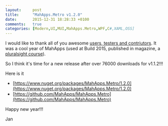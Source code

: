 ```yaml
---
layout:     post
title:      "MahApps.Metro v1.2.0"
date:       2015-12-31 18:28:33 +0100
comments:   true
categories: [Modern,UI,MUI,MahApps.Metro,WPF,C#,XAML,OSS]
---
```


I would like to thank all of you awesome [users, testers and contriutors](https://github.com/MahApps/MahApps.Metro/graphs/contributors). It was a cool year of MahApps (used at Build 2015, published in magazine, a [pluralsight course](https://www.pluralsight.com/courses/mahappsdotmetro-creating-modern-wpf-apps)).

So I think it's time for a new release after over 76000 downloads for v1.1.2!!!

Here is it

- [https://www.nuget.org/packages/MahApps.Metro/1.2.0](https://www.nuget.org/packages/MahApps.Metro/1.2.0)
- [https://github.com/MahApps/MahApps.Metro](https://github.com/MahApps/MahApps.Metro)

Happy new year!!!

Jan